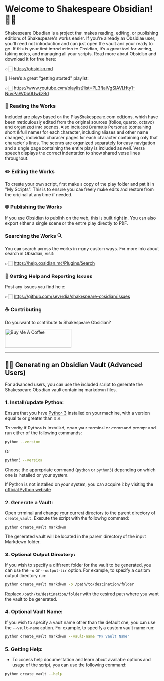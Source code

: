 # Welcome to Shakespeare Obsidian! 👋🏻

Shakespeare Obsidian is a project that makes reading, editing, or publishing editions of Shakespeare's works easier. If you're already an Obsidian user, you'll need not introduction and can just open the vault and your ready to go. If this is your first introduction to Obsidian, it's a great tool for writing, taking notes, and managing all your scripts. Read more about Obsidian and download it for free here:

👉🏻 https://obsidian.md

🚀 Here's a great "getting started" playlist:

👉🏻 https://www.youtube.com/playlist?list=PL3NaIVgSlAVLHty1-NuvPa9V0b0UwbzBd

### 📘 Reading the Works 
Included are plays based on the PlayShakespeare.com editions, which have been meticulously edited from the original sources (folios, quarto, octavo) and organized into scenes. Also included Dramatis Personae (containing short & full names for each character, including aliases and other name changes), individual characer pages for each character containing only that character's lines. The scenes are organized separately for easy navigation and a single page containing the entire play is included as well. Verse speech displays the correct indentation to show shared verse lines throughout.

### ✏️ Editing the Works 

To create your own script, first make a copy of the play folder and put it in "My Scripts". This is to ensure you can freely make edits and restore from the original at any time if needed.

### 🌐 Publishing the Works 

If you use Obsidian to publish on the web, this is built right in. You can also export either a single scene or the entire play directly to PDF. 

### Searching the Works 🔍

You can search across the works in many custom ways. For more info about search in Obsidian, visit:

👉🏻 https://help.obsidian.md/Plugins/Search

### 🛟 Getting Help and Reporting Issues

Post any issues you find here:

👉🏻 https://github.com/severdia/shakespeare-obsidian/issues

### ☕️ Contributing

Do you want to contribute to Shakespeare Obsidian? 

<a href="https://www.buymeacoffee.com/severdia" target="_blank"><img src="https://cdn.buymeacoffee.com/buttons/v2/default-yellow.png" alt="Buy Me A Coffee" style="height: 60px !important;width: 217px !important;" ></a>

---

## 🖖🏻 Generating an Obsidian Vault (Advanced Users) 

For advanced users, you can use the included script to generate the Shakespeare Obsidian vault containing markdown files.

### 1. Install/update Python:

Ensure that you have [Python 3](https://www.python.org/) installed on your machine, with a version equal to or greater than `3.6`.

To verify if Python is installed, open your terminal or command prompt and run either of the following commands:

```sh
python --version
```

Or

```sh
python3 --version
```

Choose the appropriate command (`python` or `python3`) depending on which one is installed on your system.

If Python is not installed on your system, you can acquire it by visiting the [official Python website](https://www.python.org/downloads/)


### 2. Generate a Vault:

Open terminal and change your current directory to the parent directory of `create_vault`.
Execute the script with the following command:

```sh
python create_vault markdown
```

The generated vault will be located in the parent directory of the input Markdown folder.

### 3. Optional Output Directory:

If you wish to specify a different folder for the vault to be generated, you can use the `-o` or `--output-dir` option.
For example, to specify a custom output directory run:

```sh
python create_vault markdown -o /path/to/destination/folder
```

Replace `/path/to/destination/folder` with the desired path where you want the vault to be generated.

### 4. Optional Vault Name:

If you wish to specify a vault name other than the default one, you can use the `--vault-name` option. 
For example, to specify a custom vault name run:

```sh
python create_vault markdown --vault-name "My Vault Name"
```

### 5. Getting Help:

- To access help documentation and learn about available options and usage of the script, you can use the following command:

```sh
python create_vault --help
```


